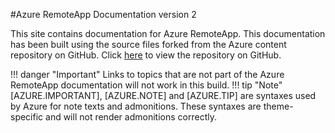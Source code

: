 #Azure RemoteApp Documentation version 2

This site contains documentation for Azure RemoteApp. This documentation has been built using the source files forked from the Azure content repository on GitHub. Click [here](https://github.com/Azure/azure-content.git) to view the repository on GitHub. 
	
!!! danger "Important"
	Links to topics that are not part of the Azure RemoteApp documentation will not work in this build.
!!! tip "Note"
	[AZURE.IMPORTANT], [AZURE.NOTE] and [AZURE.TIP] are syntaxes used by Azure for note texts and admonitions. These syntaxes are theme-specific and will not render admonitions correctly. 
